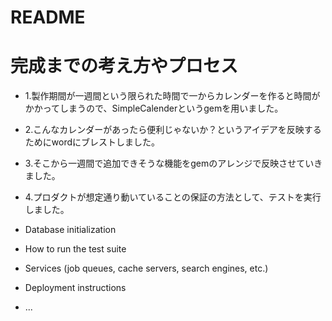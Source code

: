 # README

# 完成までの考え方やプロセス

* 1.製作期間が一週間という限られた時間で一からカレンダーを作ると時間がかかってしまうので、SimpleCalenderというgemを用いました。

* 2.こんなカレンダーがあったら便利じゃないか？というアイデアを反映するためにwordにブレストしました。

* 3.そこから一週間で追加できそうな機能をgemのアレンジで反映させていきました。

* 4.プロダクトが想定通り動いていることの保証の方法として、テストを実行しました。

* Database initialization

* How to run the test suite

* Services (job queues, cache servers, search engines, etc.)

* Deployment instructions

* ...
